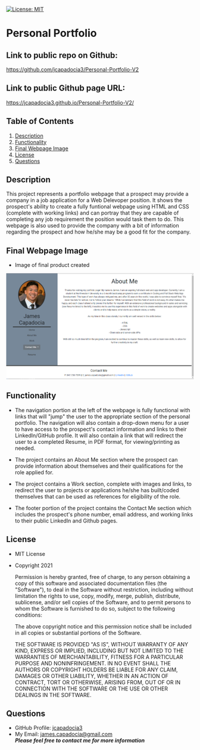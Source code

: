 [![License: MIT](https://img.shields.io/badge/License-MIT-yellow.svg)](https://opensource.org/licenses/MIT)
  
# Personal Portfolio

## Link to public repo on Github:

https://github.com/jcapadocia3/Personal-Portfolio-V2

## Link to public Github page URL:

https://jcapadocia3.github.io/Personal-Portfolio-V2/

## Table of Contents
1. [Description](#Description)
2. [Functionality](#Functionality)
2. [Final Webpage Image](#Final-Webpage-Image)
3. [License](#License)
4. [Questions](#Questions)

## Description
This project represents a portfolio webpage that a prospect may provide a company in a job application for a Web Delevoper position. It shows the prospect's ability to create a fully funtional webpage using HTML and CSS (complete with working links) and can portray that they are capable of completing any job requirement the position would task them to do. This webpage is also used to provide the company with a bit of information regarding the prospect and how he/she may be a good fit for the company.

## Final Webpage Image

- Image of final product created<br>
<img src="./assets/images/readmeimg.png" alt="Final Product" width="900">

## Functionality

- The navigation portion at the left of the webpage is fully functional with links that will "jump" the user to the appropriate section of the personal portfolio. The navigation will also contain a drop-down menu for a user to have access to the prospect's contact information and links to their LinkedIn/GitHub profile. It will also contain a link that will redirect the user to a completed Resume, in PDF format, for viewing/printing as needed.

- The project contains an About Me section where the prospect can provide information about themselves and their qualifications for the role applied for.

- The project contains a Work section, complete with images and links, to redirect the user to projects or applications he/she has built/coded themselves that can be used as references for eligibility of the role.

- The footer portion of the project contains the Contact Me section which includes the prospect's phone number, email address, and working links to their public LinkedIn and Github pages.

## License
- MIT License
- Copyright 2021

    Permission is hereby granted, free of charge, to any person obtaining a copy of this software and associated documentation files (the "Software"), to deal in the Software without restriction, including without limitation the rights to use, copy, modify, merge, publish, distribute, sublicense, and/or sell copies of the Software, and to permit persons to whom the Software is furnished to do so, subject to the following conditions:
    
    The above copyright notice and this permission notice shall be included in all copies or substantial portions of the Software.
    
    THE SOFTWARE IS PROVIDED "AS IS", WITHOUT WARRANTY OF ANY KIND, EXPRESS OR IMPLIED, INCLUDING BUT NOT LIMITED TO THE WARRANTIES OF MERCHANTABILITY, FITNESS FOR A PARTICULAR PURPOSE AND NONINFRINGEMENT. IN NO EVENT SHALL THE AUTHORS OR COPYRIGHT HOLDERS BE LIABLE FOR ANY CLAIM, DAMAGES OR OTHER LIABILITY, WHETHER IN AN ACTION OF CONTRACT, TORT OR OTHERWISE, ARISING FROM, OUT OF OR IN CONNECTION WITH THE SOFTWARE OR THE USE OR OTHER DEALINGS IN THE SOFTWARE.

## Questions
- GitHub Profile: <a href="https://github.com/jcapadocia3">jcapadocia3</a><br>
- My Email: james.capadocia@gmail.com<br>
***Please feel free to contact me for more information***